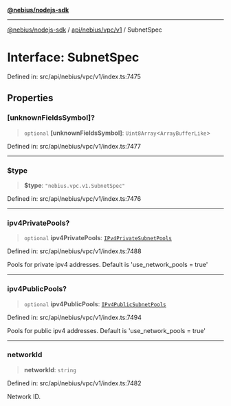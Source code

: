 [**@nebius/nodejs-sdk**](../../../../../README.md)

---

[@nebius/nodejs-sdk](../../../../../README.md) / [api/nebius/vpc/v1](../README.md) / SubnetSpec

# Interface: SubnetSpec

Defined in: src/api/nebius/vpc/v1/index.ts:7475

## Properties

### \[unknownFieldsSymbol\]?

> `optional` **\[unknownFieldsSymbol\]**: `Uint8Array`\<`ArrayBufferLike`\>

Defined in: src/api/nebius/vpc/v1/index.ts:7477

---

### $type

> **$type**: `"nebius.vpc.v1.SubnetSpec"`

Defined in: src/api/nebius/vpc/v1/index.ts:7476

---

### ipv4PrivatePools?

> `optional` **ipv4PrivatePools**: [`IPv4PrivateSubnetPools`](IPv4PrivateSubnetPools.md)

Defined in: src/api/nebius/vpc/v1/index.ts:7488

Pools for private ipv4 addresses.
Default is 'use_network_pools = true'

---

### ipv4PublicPools?

> `optional` **ipv4PublicPools**: [`IPv4PublicSubnetPools`](IPv4PublicSubnetPools.md)

Defined in: src/api/nebius/vpc/v1/index.ts:7494

Pools for public ipv4 addresses.
Default is 'use_network_pools = true'

---

### networkId

> **networkId**: `string`

Defined in: src/api/nebius/vpc/v1/index.ts:7482

Network ID.
